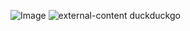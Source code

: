 
![Image](https://user-images.githubusercontent.com/88492493/166566368-f0486ac3-c53a-4872-9e34-db7eaf4ac470.jpg)
![external-content duckduckgo](https://user-images.githubusercontent.com/88492493/166573056-def5feb8-9526-44a9-8a8c-1815252ca4cc.gif)
